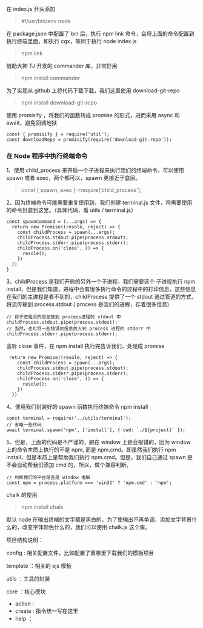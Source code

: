 在 index.js 开头添加

> #!/usr/bin/env node

在 package.json 中配置了 bin 后，执行 npm link 命令，会将上面的命令配置到执行终端里面，即执行 cgx，等同于执行 node index.js

> npm link

借助大神 TJ 开发的 commander 库，非常好用

> npm install commander

为了实现从 github 上将代码下载下载，我们这里使用 download-git-repo

> npm install download-git-repo

使用 promisify ，将我们的函数转成 promise 的形式，进而采用 async 和 await，避免回调地狱

```
const { promisify } = require('util');
const downloadRepo = promisify(require('download-git-repo'));
```



### 在 Node 程序中执行终端命令

1、使用 child_process 来开启一个子进程来执行我们的终端命令，可以使用 spawn 或者 exec，两个都可以，spawn 更接近于底层。

> const { spawn, exec } =require('child_process');

2、因为终端命令可能需要重复使用到，我们创建 terminal.js 文件，将需要使用的命令封装到这里。（具体代码，看 utils / terminal.js）

```
const spawnCommand = (...args) => {
  return new Promise((resole, reject) => {
    const childProcess = spawn(...args);
    childProcess.stdout.pipe(process.stdout);
    childProcess.stderr.pipe(process.stderr);
    childProcess.on('close', () => {
      resole();
    })
  })
}
```

3、childProcess 是我们开启的另外一个子进程，我们需要这个 子进程执行 npm install，但是我们知道，进程中会有很多执行命令的过程中的打印信息，这些信息在我们的主进程是看不到的，childProcess 提供了一个 stdout 通过管道的方式，将流传输到 process.stdout ( process 是我们的进程，存着很多信息)

```
// 将子进程流的信息放到 process进程的 stdout 中
childProcess.stdout.pipe(process.stdout);
// 当然，也可将一些错误的信息放入到 process 进程的 stderr 中
childProcess.stderr.pipe(process.stderr);
```

监听 close 事件，在 npm install 执行完告诉我们，处理成 promise

```
 return new Promise((resole, reject) => {
    const childProcess = spawn(...args);
    childProcess.stdout.pipe(process.stdout);
    childProcess.stderr.pipe(process.stderr);
    childProcess.on('close', () => {
      resole();
    })
  })
```

4、使用我们封装好的 spawn 函数执行终端命令 npm install

```
const terminal = require('../utils/terminal');
// 省略一些代码
await terminal.spawn('npm', ['install'], { cwd: `./${project}` });
```

5、但是，上面的代码是不严谨的，跑在 window 上是会报错的，因为 window 上的命令本质上执行的不是 npm, 而是 npm.cmd。即虽然我们执行 npm install，但是本质上是帮助我们执行 npm.cmd。但是，我们自己通过 spawn 是不会自动帮我们添加 cmd 的，所以，做个兼容判断。

```
// 判断我们的平台是否是 window 电脑
const npm = process.platform === 'win32' ? 'npm.cmd' : 'npm';
```


chalk 的使用

> npm install chalk

默认 node 在输出终端的文字都是黑白的，为了使输出不再单调，添加文字背景什么的，改变字体颜色什么的，我们可以使用 chalk.js 这个库。


项目结构说明：

config :  相关配置文件，比如配置了重哪里下载我们的模板项目

template ：相关的 ejs 模板

utils ：工具的封装

core ：核心模块

- action :
- create :  指令统一写在这里
- help ：
